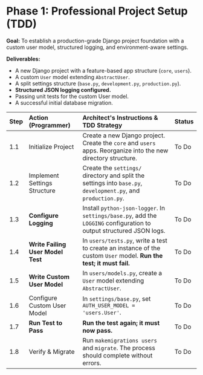 # Phase 1: Professional Project Setup (TDD)

**Goal:** To establish a production-grade Django project foundation with a custom user model, structured logging, and environment-aware settings.

**Deliverables:**
*   A new Django project with a feature-based app structure (`core`, `users`).
*   A custom `User` model extending `AbstractUser`.
*   A split settings structure (`base.py`, `development.py`, `production.py`).
*   **Structured JSON logging configured.**
*   Passing unit tests for the custom User model.
*   A successful initial database migration.

| Step | Action (Programmer) | Architect's Instructions & TDD Strategy | Status |
| :--- | :--- | :--- | :--- |
| 1.1 | Initialize Project | Create a new Django project. Create the `core` and `users` apps. Reorganize into the new directory structure. | To Do |
| 1.2 | Implement Settings Structure | Create the `settings/` directory and split the settings into `base.py`, `development.py`, and `production.py`. | To Do |
| 1.3 | **Configure Logging** | Install `python-json-logger`. In `settings/base.py`, add the `LOGGING` configuration to output structured JSON logs. | To Do |
| 1.4 | **Write Failing User Model Test** | In `users/tests.py`, write a test to create an instance of the custom `User` model. **Run the test; it must fail.** | To Do |
| 1.5 | **Write Custom User Model** | In `users/models.py`, create a `User` model extending `AbstractUser`. | To Do |
| 1.6 | Configure Custom User Model | In `settings/base.py`, set `AUTH_USER_MODEL = 'users.User'`. | To Do |
| 1.7 | **Run Test to Pass** | **Run the test again; it must now pass.** | To Do |
| 1.8 | Verify & Migrate | Run `makemigrations users` and `migrate`. The process should complete without errors. | To Do |
